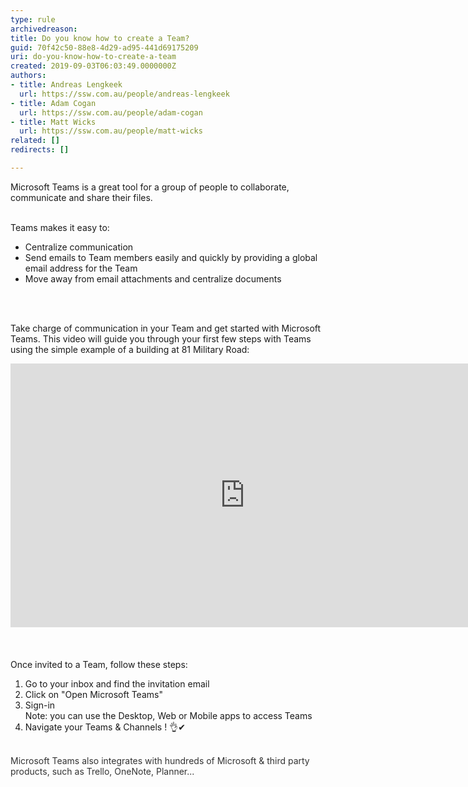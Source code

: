 ```yaml
---
type: rule
archivedreason: 
title: Do you know how to create a Team?
guid: 70f42c50-88e8-4d29-ad95-441d69175209
uri: do-you-know-how-to-create-a-team
created: 2019-09-03T06:03:49.0000000Z
authors:
- title: Andreas Lengkeek
  url: https://ssw.com.au/people/andreas-lengkeek
- title: Adam Cogan
  url: https://ssw.com.au/people/adam-cogan
- title: Matt Wicks
  url: https://ssw.com.au/people/matt-wicks
related: []
redirects: []

---
```



Microsoft Teams is a great tool for a group of people to collaborate, communicate and share their files.&#160;<div><br></div><div>Teams makes it easy to&#58;</div><div><ul><li>​​Centralize communication<br></li><li>Send emails to Team members easily and quickly by providing a global email address for the Team<br></li><li>Move away from email attachments and centralize documents<br></li></ul></div>
<br><excerpt class='endintro'></excerpt><br>
<p>Take charge of communication in your Team and get started with Microsoft Teams. This video will guide you through your first few steps with Teams using the simple example of a building at 81 Military&#160;Road​&#58;<br></p><div class="ms-rtestate-read ms-rte-embedcode ms-rte-embedil ms-rtestate-notify" unselectable="on">
   <iframe width="750" height="422" src="https&#58;//www.youtube.com/embed/blSJnmJcwnI" frameborder="0"></iframe>&#160;</div><br><div><br></div><div>Once invited to a Team, follow these steps&#58;</div><div><ol><li>​Go to your inbox and find the invitation email<br></li><li>Click on &quot;Open Microsoft Teams&quot;<br></li><li>Sign-in<br>Note&#58; you can use the Desktop, Web or Mobile apps to access Teams<br></li><li>Navigate your Teams &amp; Channels !&#160;​&#128076;✔<br></li></ol><div><br></div><div><font color="#333333">Microsoft Teams also integrates with hundreds of Microsoft &amp; third party products, such as Trello, OneNote, Planner...</font></div>​<br><br></div>


